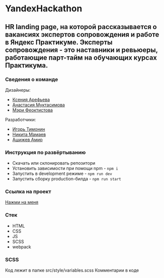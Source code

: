 # YandexHackathon

## HR landing page, на которой рассказывается о вакансиях экспертов сопровождения и работе в Яндекс Практикуме. Эксперты сопровождения - это наставники и ревьюеры, работающие парт-тайм на обучающих курсах Практикума.

### Сведения о команде

Дизайнеры: 
- [Ксения Арефьева](https://t.me/karefye)
- [Анастасия Муктасимова](https://www.behance.net/muktasimova_a)
- [Мэри Феоктистова](https://t.me/m_gingeer)

Разработчики: 
- [Игорь Тимонин](https://github.com/IgorTimonin)
- [Никита Мамаев](https://github.com/ns-mamaev)
- [Ашижев Амир](https://github.com/AmirAshizhev)

### Инструкция по развёртыванию
- Скачать или склонировать репозитори
- Установить зависимости при помощи npm - `npm i`
- Запустить в development режиме - `npm run dev`
- Запустить сборку production-билда - `npm run start`

### Ссылка на проект
[Нажми на меня](https://mesto.nsmamaev.nomoredomains.icu/)

### Стек 
- HTML
- CSS
- JS
- SCSS
- webpack

### SCSS
Код лежит в папке src/style/variables.scss
Комментарии в коде
